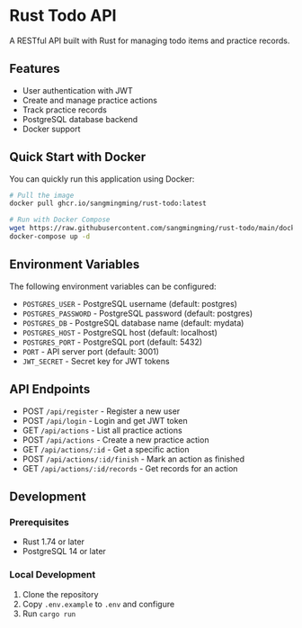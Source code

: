 # Rust Todo API

A RESTful API built with Rust for managing todo items and practice records.

## Features

- User authentication with JWT
- Create and manage practice actions
- Track practice records
- PostgreSQL database backend
- Docker support

## Quick Start with Docker

You can quickly run this application using Docker:

```bash
# Pull the image
docker pull ghcr.io/sangmingming/rust-todo:latest

# Run with Docker Compose
wget https://raw.githubusercontent.com/sangmingming/rust-todo/main/docker-compose.yml
docker-compose up -d
```

## Environment Variables

The following environment variables can be configured:

- `POSTGRES_USER` - PostgreSQL username (default: postgres)
- `POSTGRES_PASSWORD` - PostgreSQL password (default: postgres)
- `POSTGRES_DB` - PostgreSQL database name (default: mydata)
- `POSTGRES_HOST` - PostgreSQL host (default: localhost)
- `POSTGRES_PORT` - PostgreSQL port (default: 5432)
- `PORT` - API server port (default: 3001)
- `JWT_SECRET` - Secret key for JWT tokens

## API Endpoints

- POST `/api/register` - Register a new user
- POST `/api/login` - Login and get JWT token
- GET `/api/actions` - List all practice actions
- POST `/api/actions` - Create a new practice action
- GET `/api/actions/:id` - Get a specific action
- POST `/api/actions/:id/finish` - Mark an action as finished
- GET `/api/actions/:id/records` - Get records for an action

## Development

### Prerequisites

- Rust 1.74 or later
- PostgreSQL 14 or later

### Local Development

1. Clone the repository
2. Copy `.env.example` to `.env` and configure
3. Run `cargo run`

